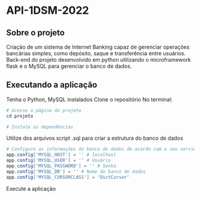 # API-1DSM-2022
## Sobre o projeto
Criação de um sistema de Internet Banking capaz de gerenciar operações bancárias simples, como depósito, saque e transferência entre usuários. Back-end do projeto desenvolvido em python utilizando o microframework flask e o MySQL para gerenciar o banco de dados.

## Executando a aplicação
Tenha o Python, MySQL instalados
Clone o repositório
No terminal:
```powershell
# Acesse a página do projeto
cd projeto 

# Instale as dependências
``` 
Utilize dos arquivos script .sql para criar a estrutura do banco de dados

```powershell
# Configure as informações do banco de dados de acordo com o seu servidor 
app.config['MYSQL_HOST'] = '' # localhost
app.config['MYSQL_USER'] = '' # Usuário 
app.config['MYSQL_PASSWORD'] = '' # Senha 
app.config['MYSQL_DB'] = '' # Nome do banco de dados
app.config['MYSQL_CURSORCLASS'] = 'DictCursor'
```
Execute a aplicação

